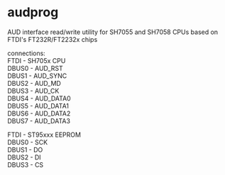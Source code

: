 # audprog
AUD interface read/write utility for SH7055 and SH7058 CPUs based on FTDI's FT232R/FT2232x chips

connections:  
FTDI  - SH705x CPU  
DBUS0 - AUD_RST  
DBUS1 - AUD_SYNC  
DBUS2 - AUD_MD  
DBUS3 - AUD_CK  
DBUS4 - AUD_DATA0  
DBUS5 - AUD_DATA1  
DBUS6 - AUD_DATA2  
DBUS7 - AUD_DATA3  
  
FTDI  - ST95xxx EEPROM  
DBUS0 - SCK  
DBUS1 - DO  
DBUS2 - DI  
DBUS3 - CS  
